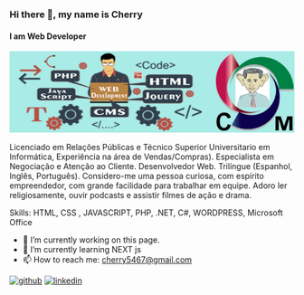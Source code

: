 ### Hi there 👋, my name is Cherry
#### I am Web Developer
![I am Front-end Web Developer](https://github.com/Cherry-Machado/Website/blob/master/img/Banner_Cherry1.png)

Licenciado em Relações Públicas e Técnico Superior Universitario em Informática, Experiência na área de Vendas/Compras). Especialista em Negociação e Atenção ao Cliente. Desenvolvedor Web. Trilíngue (Espanhol, Inglês, Português). Considero-me uma pessoa curiosa, com espírito empreendedor, com grande facilidade para trabalhar em equipe. Adoro ler religiosamente, ouvir podcasts e assistir filmes de ação e drama.

Skills: HTML, CSS , JAVASCRIPT, PHP, .NET, C#,  WORDPRESS, Microsoft Office

- 🔭 I’m currently working on this page. 
- 🌱 I’m currently learning NEXT js 
- 📫 How to reach me: cherry5467@gmail.com 


[<img src='https://cdn.jsdelivr.net/npm/simple-icons@3.0.1/icons/github.svg' alt='github' height='40'>](https://github.com/Cherry-Machado)  [<img src='https://cdn.jsdelivr.net/npm/simple-icons@3.0.1/icons/linkedin.svg' alt='linkedin' height='40'>](https://www.linkedin.com/in/cherry-machado/)


